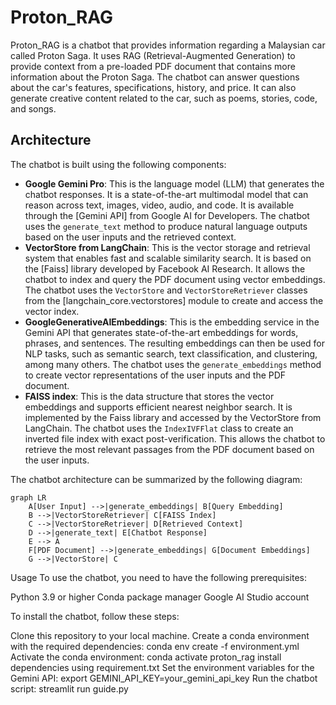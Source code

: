 # Proton_RAG

Proton_RAG is a chatbot that provides information regarding a Malaysian car called Proton Saga. It uses RAG (Retrieval-Augmented Generation) to provide context from a pre-loaded PDF document that contains more information about the Proton Saga. The chatbot can answer questions about the car's features, specifications, history, and price. It can also generate creative content related to the car, such as poems, stories, code, and songs.

## Architecture

The chatbot is built using the following components:

- **Google Gemini Pro**: This is the language model (LLM) that generates the chatbot responses. It is a state-of-the-art multimodal model that can reason across text, images, video, audio, and code. It is available through the [Gemini API] from Google AI for Developers. The chatbot uses the `generate_text` method to produce natural language outputs based on the user inputs and the retrieved context.
- **VectorStore from LangChain**: This is the vector storage and retrieval system that enables fast and scalable similarity search. It is based on the [Faiss] library developed by Facebook AI Research. It allows the chatbot to index and query the PDF document using vector embeddings. The chatbot uses the `VectorStore` and `VectorStoreRetriever` classes from the [langchain_core.vectorstores] module to create and access the vector index.
- **GoogleGenerativeAIEmbeddings**: This is the embedding service in the Gemini API that generates state-of-the-art embeddings for words, phrases, and sentences. The resulting embeddings can then be used for NLP tasks, such as semantic search, text classification, and clustering, among many others. The chatbot uses the `generate_embeddings` method to create vector representations of the user inputs and the PDF document.
- **FAISS index**: This is the data structure that stores the vector embeddings and supports efficient nearest neighbor search. It is implemented by the Faiss library and accessed by the VectorStore from LangChain. The chatbot uses the `IndexIVFFlat` class to create an inverted file index with exact post-verification. This allows the chatbot to retrieve the most relevant passages from the PDF document based on the user inputs.

The chatbot architecture can be summarized by the following diagram:

```mermaid
graph LR
    A[User Input] -->|generate_embeddings| B[Query Embedding]
    B -->|VectorStoreRetriever| C[FAISS Index]
    C -->|VectorStoreRetriever| D[Retrieved Context]
    D -->|generate_text| E[Chatbot Response]
    E --> A
    F[PDF Document] -->|generate_embeddings| G[Document Embeddings]
    G -->|VectorStore| C
```
Usage
To use the chatbot, you need to have the following prerequisites:

Python 3.9 or higher
Conda package manager
Google AI Studio account

To install the chatbot, follow these steps:

Clone this repository to your local machine.
Create a conda environment with the required dependencies: conda env create -f environment.yml
Activate the conda environment: conda activate proton_rag
install dependencies using requirement.txt
Set the environment variables for the Gemini API: export GEMINI_API_KEY=your_gemini_api_key
Run the chatbot script: streamlit run guide.py
